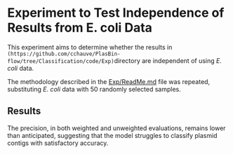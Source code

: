 # Experiment to Test Independence of Results from E. coli Data

This experiment aims to determine whether the results in `(https://github.com/cchauve/PlasBin-flow/tree/Classification/code/Exp)`directory are independent of using *E. coli* data. 

The methodology described in the [Exp/ReadMe.md](https://github.com/cchauve/PlasBin-flow/blob/Classification/code/Exp/ReadMe.md) file was repeated, substituting *E. coli* data with 50 randomly selected samples.
## Results
The precision, in both weighted and unweighted evaluations, remains lower than anticipated, suggesting that the model struggles to classify plasmid contigs with satisfactory accuracy.
